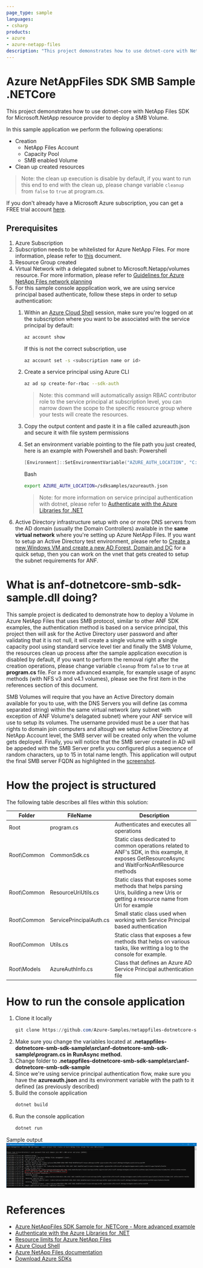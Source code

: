 ```yaml
---
page_type: sample
languages:
- csharp
products:
- azure
- azure-netapp-files
description: "This project demonstrates how to use dotnet-core with NetApp Files SDK for Microsoft.NetApp resource provider to deploy a SMB Volume."
---
```


# Azure NetAppFiles SDK SMB Sample .NETCore

This project demonstrates how to use dotnet-core with NetApp Files SDK for Microsoft.NetApp resource provider to deploy a SMB Volume.

In this sample application we perform the following operations:

* Creation
  * NetApp Files Account
  * Capacity Pool
  * SMB enabled Volume
* Clean up created resources

>Note: the clean up execution is disable by default, if you want to run this end to end with the clean up, please change variable `cleanup` from `false` to `true` at program.cs.

If you don't already have a Microsoft Azure subscription, you can get a FREE trial account [here](http://go.microsoft.com/fwlink/?LinkId=330212).

## Prerequisites

1. Azure Subscription
1. Subscription needs to be whitelisted for Azure NetApp Files. For more information, please refer to [this](https://docs.microsoft.com/azure/azure-netapp-files/azure-netapp-files-register#waitlist) document.
1. Resource Group created
1. Virtual Network with a delegated subnet to Microsoft.Netapp/volumes resource. For more information, please refer to [Guidelines for Azure NetApp Files network planning](https://docs.microsoft.com/en-us/azure/azure-netapp-files/azure-netapp-files-network-topologies)
1. For this sample console appplication work, we are using service principal based  authenticate, follow these steps in order to setup authentication:
    1. Within an [Azure Cloud Shell](https://docs.microsoft.com/en-us/azure/cloud-shell/quickstart) session, make sure you're logged on at the subscription where you want to be associated with the service principal by default:
        ```bash
        az account show
        ```
        If this is not the correct subscription, use             
          ```bash
         az account set -s <subscription name or id>  
         ```
    1. Create a service principal using Azure CLI
        ```bash
        az ad sp create-for-rbac --sdk-auth
        ```

        >Note: this command will automatically assign RBAC contributor role to the service principal at subscription level, you can narrow down the scope to the specific resource group where your tests will create the resources.

    1. Copy the output content and paste it in a file called azureauth.json and secure it with file system permissions
    1. Set an environment variable pointing to the file path you just created, here is an example with Powershell and bash:
        Powershell 
        ```powershell
       [Environment]::SetEnvironmentVariable("AZURE_AUTH_LOCATION", "C:\sdksample\azureauth.json", "User")
       ```
        Bash
        ```bash
        export AZURE_AUTH_LOCATION=/sdksamples/azureauth.json
        ``` 

        >Note: for more information on service principal authentication with dotnet, please refer to [Authenticate with the Azure Libraries for .NET](https://docs.microsoft.com/en-us/dotnet/azure/dotnet-sdk-azure-authenticate?view=azure-dotnet)
1. Active Directory infrastructure setup with one or more DNS servers from the AD domain (usually the Domain Controllers) available in the **same virtual network** where you're setting up Azure NetApp Files. If you want to setup an Active Directory test environment, please refer to [Create a new Windows VM and create a new AD Forest, Domain and DC](https://github.com/Azure/azure-quickstart-templates/tree/master/active-directory-new-domain#create-a-new-windows-vm-and-create-a-new-ad-forest-domain-and-dc) for a quick setup, then you can work on the vnet that gets created to setup the subnet requirements for ANF.

# What is anf-dotnetcore-smb-sdk-sample.dll doing? 

This sample project is dedicated to demonstrate how to deploy a Volume in Azure NetApp Files that uses SMB protocol, similar to other ANF SDK examples, the authentication method is based on a service principal, this project then will ask for the Active Directory user password and after validating that it is not null, it will create a single volume with a single capacity pool using standard service level tier and finally the SMB Volume, the resources clean up process after the sample application execution is disabled by default, if you want to perform the removal right after the creation operations, please change variable `cleanup` from `false` to `true` at **program.cs** file. For a more advanced example, for example usage of async methods (with NFS v3 and v4.1 volumes), please see the first item in the references section of this document.

SMB Volumes will require that you have an Active Directory domain available for you to use, with the DNS Servers you will define (as comma separated string) within the same virtual network (any subnet with exception of ANF Volume's delagated subnet) where your ANF service will use to setup its volumes. The username provided must be a user that has rights to domain join computers and altough we setup Active Directory at NetApp Account level, the SMB server will be created only when the volume gets deployed. Finally, you will notice that the SMB server created in AD will be appeded with the SMB Server prefix you configured plus a sequence of random characters, up to 15 in total name length. This application will output the final SMB server FQDN as highlighted in the [screenshot](#SampleOutput).

# How the project is structured

The following table describes all files within this solution:

| Folder      | FileName                | Description                                                                                                                         |
|-------------|-------------------------|-------------------------------------------------------------------------------------------------------------------------------------|
| Root        | program.cs              | Authenticates and executes all operations                                                                                           |
| Root\Common | CommonSdk.cs            | Static class dedicated to common operations related to ANF's SDK, in this example, it exposes GetResourceAsync and WaitForNoAnfResource methods  |
| Root\Common | ResourceUriUtils.cs     | Static class that exposes some methods that helps parsing Uris, building a new Uris or getting a resource name from Uri for example |
| Root\Common | ServicePrincipalAuth.cs | Small static class used when working with Service Principal based authentication                                                    |
| Root\Common | Utils.cs                | Static class that exposes a few methods that helps on various tasks, like writting a log to the console for example.                |
| Root\Models | AzureAuthInfo.cs        | Class that defines an Azure AD Service Principal authentication file                                                                |

# How to run the console application

1. Clone it locally
    ```powershell
    git clone https://github.com/Azure-Samples/netappfiles-dotnetcore-smb-sdk-sample.git
    ```
1. Make sure you change the variables located at **.netappfiles-dotnetcore-smb-sdk-sample\src\anf-dotnetcore-smb-sdk-sample\program.cs in RunAsync method.**
1. Change folder to **.netappfiles-dotnetcore-smb-sdk-sample\src\anf-dotnetcore-smb-sdk-sample**
1. Since we're using service principal authentication flow, make sure you have the **azureauth.json** and its environment variable with the path to it defined (as previously described)
1. Build the console application
    ```powershell
    dotnet build
    ```
1. Run the console application
    ```powershell
    dotnet run
    ```

Sample output<a name="SampleOutput"></a>
![e2e execution](./media/e2e-execution.png)

# References

* [Azure NetAppFiles SDK Sample for .NETCore - More advanced example](https://docs.microsoft.com/en-us/samples/azure-samples/netappfiles-dotnetcore-sdk-sample/azure-netappfiles-sdk-sample-for-netcore/)
* [Authenticate with the Azure Libraries for .NET](https://docs.microsoft.com/en-us/dotnet/azure/dotnet-sdk-azure-authenticate?view=azure-dotnet)
* [Resource limits for Azure NetApp Files](https://docs.microsoft.com/en-us/azure/azure-netapp-files/azure-netapp-files-resource-limits)
* [Azure Cloud Shell](https://docs.microsoft.com/en-us/azure/cloud-shell/quickstart)
* [Azure NetApp Files documentation](https://docs.microsoft.com/en-us/azure/azure-netapp-files/)
* [Download Azure SDKs](https://azure.microsoft.com/downloads/)

